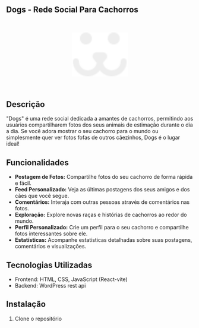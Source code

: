 ## Dogs - Rede Social Para Cachorros
<br>
<p align=center>
    <a>
        <img src="./src/Assets/dog-white.svg" alt="Logo Dogs" width=150px; />
    </a>
</p>
<br>

## Descrição

"Dogs" é uma rede social dedicada a amantes de cachorros, permitindo aos usuários compartilharem fotos dos seus animais de estimação durante o dia a dia. Se você adora mostrar o seu cachorro para o mundo ou simplesmente quer ver fotos fofas de outros cãezinhos, Dogs é o lugar ideal!

## Funcionalidades

- **Postagem de Fotos:** Compartilhe fotos do seu cachorro de forma rápida e fácil.
- **Feed Personalizado:** Veja as últimas postagens dos seus amigos e dos cães que você segue.
- **Comentários:** Interaja com outras pessoas através de comentários nas fotos.
- **Exploração:** Explore novas raças e histórias de cachorros ao redor do mundo.
- **Perfil Personalizado:** Crie um perfil para o seu cachorro e compartilhe fotos interessantes sobre ele.
- **Estatísticas:** Acompanhe estatísticas detalhadas sobre suas postagens, comentários e visualizações.

## Tecnologias Utilizadas

- Frontend: HTML, CSS, JavaScript (React-vite)
- Backend: WordPress rest api

## Instalação

1. Clone o repositório
